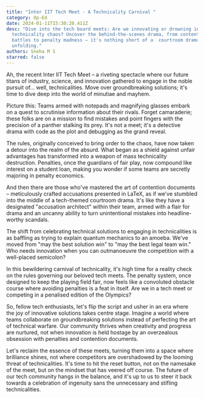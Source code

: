 ```yaml
---
title: "Inter IIT Tech Meet - A Technicality Carnival "
category: Op-Ed
date: 2024-01-11T15:30:20.411Z
desc: "Dive into the tech board meets: Are we innovating or drowning in
  technicality chaos? Uncover the behind-the-scenes drama, from contention
  battles to penalty madness – it's nothing short of a  courtroom drama
  unfolding."
authors: Sneha M S
starred: false
---
```

<!--StartFragment-->

Ah, the recent Inter IIT Tech Meet – a riveting spectacle where our future titans of industry, science, and innovation gathered to engage in the noble pursuit of... well, technicalities. Move over groundbreaking solutions; it's time to dive deep into the world of minutiae and mayhem.

Picture this: Teams armed with notepads and magnifying glasses embark on a quest to scrutinise information about their rivals. Forget camaraderie; these folks are on a mission to find mistakes and point fingers with the precision of a panther stalking its prey. It's not a meet; it's a detective drama with code as the plot and debugging as the grand reveal.

The rules, originally conceived to bring order to the chaos, have now taken a detour into the realm of the absurd. What began as a shield against unfair advantages has transformed into a weapon of mass technicality destruction. Penalties, once the guardians of fair play, now compound like interest on a student loan, making you wonder if some teams are secretly majoring in penalty economics.

And then there are those who've mastered the art of contention documents – meticulously crafted accusations presented in LaTeX, as if we've stumbled into the middle of a tech-themed courtroom drama. It's like they have a designated "accusation architect" within their team, armed with a flair for drama and an uncanny ability to turn unintentional mistakes into headline-worthy scandals.

The shift from celebrating technical solutions to engaging in technicalities is as baffling as trying to explain quantum mechanics to an amoeba. We've moved from "may the best solution win" to "may the best legal team win." Who needs innovation when you can outmanoeuvre the competition with a well-placed semicolon?

In this bewildering carnival of technicality, it's high time for a reality check on the rules governing our beloved tech meets. The penalty system, once designed to keep the playing field fair, now feels like a convoluted obstacle course where avoiding penalties is a feat in itself. Are we in a tech meet or competing in a penalised edition of the Olympics?

So, fellow tech enthusiasts, let's flip the script and usher in an era where the joy of innovative solutions takes centre stage. Imagine a world where teams collaborate on groundbreaking solutions instead of perfecting the art of technical warfare. Our community thrives when creativity and progress are nurtured, not when innovation is held hostage by an overzealous obsession with penalties and contention documents.

Let's reclaim the essence of these meets, turning them into a space where brilliance shines, not where competitors are overshadowed by the looming threat of technicalities. It's time to hit the reset button, not on the namesake of the meet, but on the mindset that has veered off course. The future of our tech community hangs in the balance, and it's up to us to steer it back towards a celebration of ingenuity sans the unnecessary and stifling technicalities.

<!--EndFragment-->